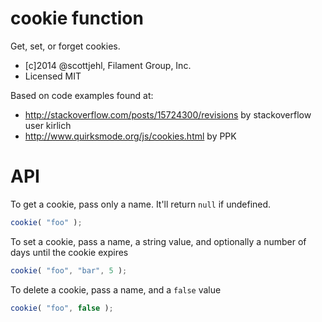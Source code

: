 cookie function
======

Get, set, or forget cookies.

* [c]2014 @scottjehl, Filament Group, Inc. 
* Licensed MIT 

Based on code examples found at: 
- http://stackoverflow.com/posts/15724300/revisions by stackoverflow user kirlich
- http://www.quirksmode.org/js/cookies.html by PPK

# API

To get a cookie, pass only a name. It'll return `null` if undefined.
```js
cookie( "foo" );
```

To set a cookie, pass a name, a string value, and optionally a number of days until the cookie expires
```js
cookie( "foo", "bar", 5 );
```

To delete a cookie, pass a name, and a `false` value
```js
cookie( "foo", false );
```
